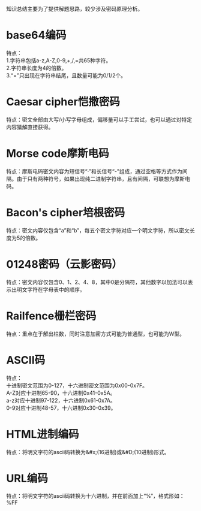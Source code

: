 知识总结主要为了提供解题思路，较少涉及密码原理分析。
# base64编码
特点：  
1.字符串包括a-z,A-Z,0-9,+,/,=共65种字符。  
2.字符串长度为4的倍数。  
3.“=”只出现在字符串结尾，且数量可能为0/1/2个。

# Caesar cipher恺撒密码
特点：密文全部由大写/小写字母组成，偏移量可以手工尝试，也可以通过对特定内容猜解直接获得。

# Morse code摩斯电码
特点：摩斯电码密文内容为短信号“·”和长信号“-”组成，通过空格等方式作为间隔。由于只有两种符号，如果出现纯二进制字符串，且有间隔，可联想为摩斯电码。

# Bacon's cipher培根密码
特点：密文内容仅包含“a”和“b”，每五个密文字符对应一个明文字符，所以密文长度为5的倍数。

# 01248密码（云影密码）
特点：密文内容仅包含0、1、2、4、8，其中0是分隔符，其他数字以加法可以表示出明文字符在字母表中的顺序。

# Railfence栅栏密码
特点：重点在于解出栏数，同时注意加密方式可能为普通型，也可能为W型。

# ASCII码
特点：  
十进制密文范围为0-127，十六进制密文范围为0x00-0x7F。  
A-Z对应十进制65-90，十六进制0x41-0x5A。  
a-z对应十进制97-122，十六进制0x61-0x7A。  
0-9对应十进制48-57，十六进制0x30-0x39。

# HTML进制编码
特点：将明文字符的ascii码转换为&#x;(16进制)或&#D;(10进制)形式。

# URL编码
特点：将明文字符的ascii码转换为十六进制，并在前面加上“%”，格式形如：%FF
